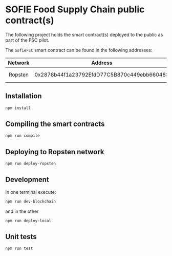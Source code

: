 # SOFIE Food Supply Chain public contract(s)

The following project holds the smart contract(s) deployed to the public as part of the FSC pilot.

The ```SofieFSC``` smart contract can be found in the following addresses:

| Network        |  Address        | Notes  |
|:-------------:|:-------------:|:-----:|
| Ropsten   | 0x2878b44f1a23792EfdD77C5B870c449ebb660483 | Added 02/12/19 |



## Installation

```bash
npm install
```

## Compiling the smart contracts

```bash
npm run compile
```
## Deploying to Ropsten network

```bash
npm run deploy-ropsten
```

## Development
In one terminal execute:

```bash
npm run dev-blockchain
```

and in the other

```bash
npm run deploy-local
```

## Unit tests

```bash
npm run test
```
